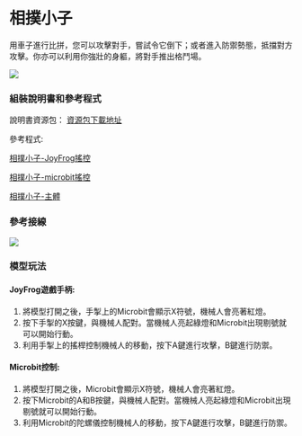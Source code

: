 # 相撲小子

用車子進行比拼，您可以攻擊對手，嘗試令它倒下；或者進入防禦勢態，抵擋對方攻擊。你亦可以利用你強壯的身軀，將對手推出格鬥場。

![](https://kittenbothk.readthedocs.io/en/latest/\_images/rhino.png)

### 組裝說明書和參考程式

說明書資源包： [資源包下載地址](https://bit.ly/12In1SumobotBuildingInstruction)

參考程式:

[相撲小子-JoyFrog搖控](https://makecode.microbit.org/\_DEmiTaf1qAz2)

[相撲小子-microbit搖控](https://makecode.microbit.org/\_a3FgJm1dXRka)

[相撲小子-主體](https://makecode.microbit.org/\_FYAD3f49c54q)

### 參考接線

![](https://kittenbothk.readthedocs.io/en/latest/\_images/rhino\_wire.png)

### 模型玩法

#### JoyFrog遊戲手柄:

1. 將模型打開之後，手掣上的Microbit會顯示X符號，機械人會亮著紅燈。
2. 按下手掣的X按鍵，與機械人配對。當機械人亮起綠燈和Microbit出現剔號就可以開始行動。
3. 利用手掣上的搖桿控制機械人的移動，按下A鍵進行攻擊，B鍵進行防禦。

#### Microbit控制:

1. 將模型打開之後，Microbit會顯示X符號，機械人會亮著紅燈。
2. 按下Microbit的A和B按鍵，與機械人配對。當機械人亮起綠燈和Microbit出現剔號就可以開始行動。
3. 利用Microbit的陀螺儀控制機械人的移動，按下A鍵進行攻擊，B鍵進行防禦。
